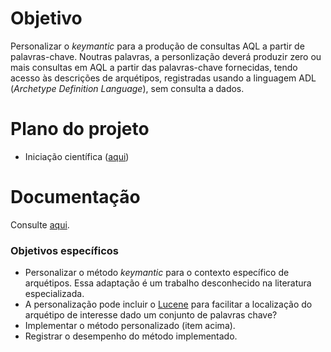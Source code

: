 # Objetivo
Personalizar o _keymantic_ para a produção de consultas AQL a partir de palavras-chave. Noutras palavras, a personlização deverá produzir zero ou mais consultas em AQL a partir das palavras-chave fornecidas, tendo acesso às descrições de arquétipos, registradas usando a linguagem ADL (_Archetype Definition Language_), sem consulta a dados. 

# Plano do projeto
- Iniciação científica ([aqui](https://docs.google.com/document/d/1mWNLwYy9H4FYTgc9hbmU4QttvOldDwPYqFij8oIkHDE/edit?usp=sharing))

# Documentação
Consulte [aqui](https://docs.google.com/document/d/1btrOFu_vyK8KvXA-zZgPQYrxYrefEFDECHPvHXKQKXg/edit#).

### Objetivos específicos
- Personalizar o método _keymantic_ para o contexto específico de arquétipos. Essa adaptação é um trabalho desconhecido na literatura especializada.
- A personalização pode incluir o [Lucene](https://lucene.apache.org/) para facilitar a localização do arquétipo de interesse dado um conjunto de palavras chave?
- Implementar o método personalizado (item acima).
- Registrar o desempenho do método implementado.

